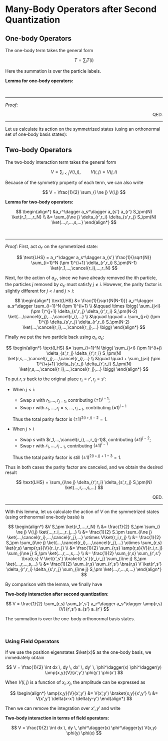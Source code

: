 # Many-Body Operators after Second Quantization

## One-body Operators

The one-body term takes the general form

$$
T = \sum_{i} T(i)
$$

Here the summation is over the particle labels. 

<div class="result">

**Lemma for one-body operators:**

</div><br>

----

*Proof*:

<div align="right">QED.</div>

----

Let us calculate its action on the symmetrized states (using an orthonormal set of one-body basis states):

## Two-body Operators

The two-body interaction term takes the general form

$$
V = \sum_{i < j} V(i,j),
\qquad V(i,j) = V(j,i)
$$

Because of the symmetry property of each term, we can also write

$$
V = \frac{1}{2} \sum_{i \ne j} V(i,j)
$$

<div class="result">

**Lemma for two-body operators:**

$$
\begin{align*}
    &a_r^\dagger a_s^\dagger a_{s'} a_{r'}
    S_\pm(N) \ket{r_1,...,r_N}
    \\
    &= \sum_{i\ne j} \delta_{r',r_i} \delta_{s',r_j}
    S_\pm(N) \ket{...,r,...,s,...}
\end{align*}
$$

</div><br>

----

*Proof*: First, act $a_{r'}$ on the symmetrized state:

$$
\text{LHS}
= a_r^\dagger a_s^\dagger a_{s'} \frac{1}{\sqrt{N}}
\sum_{i=1}^N (\pm 1)^{i+1} \delta_{r',r_i}
S_\pm(N-1) \ket{r_1,...,\cancel{r_i},...,r_N}
$$

Next, for the action of $a_{s'}$, since we have already removed the $i$th particle, the particles $j$ removed by $a_{s'}$ must satisfy $j \ne i$. However, the parity factor is slightly different for $j < i$ and $j > i$:

$$
\begin{align*}
    \text{LHS}
    &= \frac{1}{\sqrt{N(N-1)}}
    a_r^\dagger a_s^\dagger \sum_{i=1}^N (\pm 1)^{i+1} 
    \\ &\qquad \times \bigg(
        \sum_{j<i} (\pm 1)^{j+1} 
        \delta_{s',r_j} \delta_{r',r_i}
        S_\pm(N-2) \ket{...,\cancel{r_j},...,\cancel{r_i},...}
        \\ &\qquad \qquad +
        \sum_{j>i} (\pm 1)^{j}
        \delta_{s',r_j} \delta_{r',r_i}
        S_\pm(N-2) \ket{...,\cancel{r_i},...,\cancel{r_j},...}
    \bigg)
\end{align*}
$$

Finally we put the two particle back using $a_r, a_s$:

$$
\begin{align*}
    \text{LHS} 
    &= \sum_{i=1}^N 
    \bigg(
        \sum_{j<i} (\pm 1)^{i+j} 
        \delta_{s',r_j} \delta_{r',r_i} S_\pm(N) 
        \ket{r,s,...,\cancel{r_j},...,\cancel{r_i},...}
        \\ &\quad \quad +
        \sum_{j>i} (\pm 1)^{i+j+1} 
        \delta_{s',r_j} \delta_{r',r_i} S_\pm(N) 
        \ket{r,s,...,\cancel{r_i},...,\cancel{r_j},...}
    \bigg)
\end{align*}
$$

To put $r,s$ back to the original place $r_i = r', r_j = s'$:

- When $j < i$:
    
    - Swap $s$ with $r_1,...,r_{j-1}$, contributing $(\pm 1)^{j-1}$;
    - Swap $r$ with $r_1, ...,r_j = s,..., r_{i-1}$, contributing $(\pm 1)^{i-1}$

    Thus the total parity factor is $(\pm 1)^{2(i+j)-2} = 1$.

- When $j > i$

    - Swap $s$ with $r_1,...,\cancel{r_i},...,r_{j-1}$, contributing $(\pm 1)^{j-2}$;
    - Swap $r$ with $r_1, ...,r_{i-1}$, contributing $(\pm 1)^{i-1}$

    Thus the total parity factor is still $(\pm 1)^{2(i+j) +1-3} = 1$.

Thus in both cases the parity factor are canceled, and we obtain the desired result

$$
\text{LHS} = \sum_{i\ne j} \delta_{r',r_i} \delta_{s',r_j}
S_\pm(N) \ket{...,r,...,s,...}
$$

<div align="right">QED.</div>

----

With this lemma, let us calculate the action of $V$ on the symmetrized states (using orthonormal one-body basis) is

$$
\begin{align*}
    &V S_\pm \ket{r_1,...,r_N}
    \\
    &= \frac{1}{2} S_\pm \sum_{i \ne j} 
    V(i,j) \ket{...,r_i,...,r_j,...}
    \\
    &= \frac{1}{2} S_\pm \sum_{i\ne j}
    \ket{...,\cancel{r_i},...,\cancel{r_j},...}
    \otimes V\ket{r_i,r_j}
    \\
    &= \frac{1}{2} S_\pm \sum_{i\ne j}
    \ket{...,\cancel{r_i},...,\cancel{r_j},...}
    \otimes \sum_{r,s} \ket{r,s} \amp{r,s}{V}{r_i,r_j}
    \\
    &= \frac{1}{2} \sum_{r,s} \amp{r,s}{V}{r_i,r_j}
    \sum_{i\ne j} S_\pm \ket{...,r,...,s,...}
    \\
    &= \frac{1}{2} \sum_{r,s}
    \sum_{r',s'} \bra{r,s} V 
    \ket{r',s'} \braket{r',s'}{r_i,r_j}
    \sum_{i\ne j} S_\pm \ket{...,r,...,s,...}
    \\
    &= \frac{1}{2} \sum_{r,s}
    \sum_{r',s'} \bra{r,s} V 
    \ket{r',s'} \delta_{r',r_i} \delta_{s',r_j}
    \sum_{i\ne j} S_\pm \ket{...,r,...,s,...}
\end{align*}
$$

By comparison with the lemma, we finally have

<div class="result">

**Two-body interaction after second quantization:**

$$
V = \frac{1}{2} \sum_{r,s} \sum_{r',s'} 
a_r^\dagger a_s^\dagger
\amp{r,s}{V}{r',s'} a_{s'} a_{r'}
$$

The summation is over the one-body orthonormal basis states. 

</div><br>

### Using Field Operators

If we use the position eigenstates $\ket{x}$ as the one-body basis, we immediately obtain

$$
V = \frac{1}{2} \int dx \, dy \, dx' \, dy' \,
\phi^\dagger(x) \phi^\dagger(y) \amp{x,y}{V}{x',y'}
\phi(y') \phi(x')
$$

When $V(i,j)$ is a function of $x_i, x_j$, the amplitude can be expressed as

$$
\begin{align*}
    \amp{x,y}{V}{x',y'}
    &= V(x',y') \braket{x,y}{x',y'}
    \\
    &= V(x',y') \delta(x-x') \delta(y-y')
\end{align*}
$$

Then we can remove the integration over $x', y'$ and write

<div class="result">

**Two-body interaction in terms of field operators:**

$$
V = \frac{1}{2} \int dx \, dy \, 
\phi^\dagger(x) \phi^\dagger(y) V(x,y)
\phi(y) \phi(x)
$$

</div><br>

